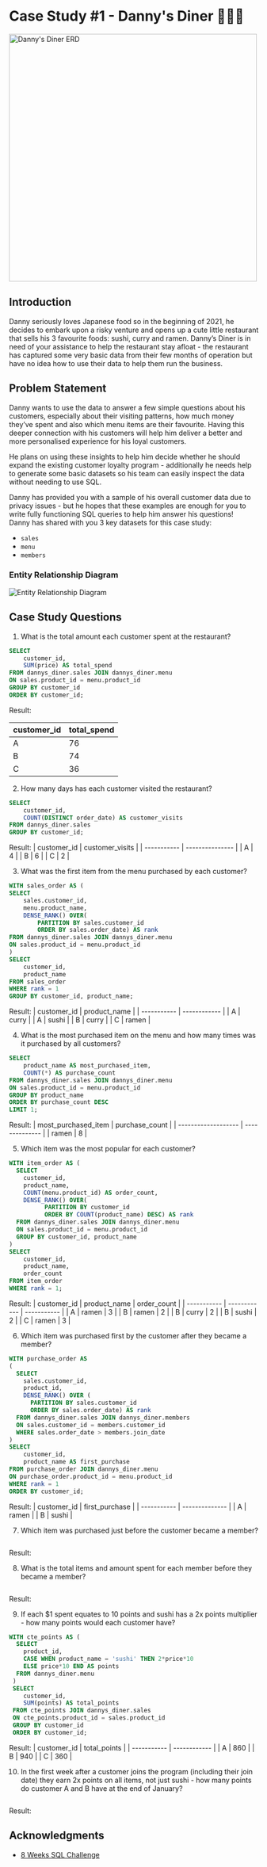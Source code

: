 # Case Study #1 - Danny's Diner 🍣🍲🍜

<img src="https://8weeksqlchallenge.com/images/case-study-designs/1.png" width="500" alt="Danny's Diner ERD">

## Introduction
Danny seriously loves Japanese food so in the beginning of 2021, he decides to embark upon a risky venture and opens up a cute little restaurant that sells his 3 favourite foods: sushi, curry and ramen. Danny’s Diner is in need of your assistance to help the restaurant stay afloat - the restaurant has captured some very basic data from their few months of operation but have no idea how to use their data to help them run the business.

## Problem Statement
Danny wants to use the data to answer a few simple questions about his customers, especially about their visiting patterns, how much money they’ve spent and also which menu items are their favourite. Having this deeper connection with his customers will help him deliver a better and more personalised experience for his loyal customers.    

He plans on using these insights to help him decide whether he should expand the existing customer loyalty program - additionally he needs help to generate some basic datasets so his team can easily inspect the data without needing to use SQL.  

Danny has provided you with a sample of his overall customer data due to privacy issues - but he hopes that these examples are enough for you to write fully functioning SQL queries to help him answer his questions!  
Danny has shared with you 3 key datasets for this case study:
- `sales`
- `menu`
- `members`

### Entity Relationship Diagram
![Entity Relationship Diagram](https://raw.githubusercontent.com/Maitri3880/SQL-Case-Studies/images/erd-diagram.png)

## Case Study Questions

1. What is the total amount each customer spent at the restaurant?
```sql
SELECT 	
    customer_id, 
    SUM(price) AS total_spend
FROM dannys_diner.sales JOIN dannys_diner.menu 
ON sales.product_id = menu.product_id
GROUP BY customer_id
ORDER BY customer_id; 
```
Result:

| customer_id | total_spend |
| ----------- | ----------- |
| A           | 76          |
| B           | 74          |
| C           | 36          |

2. How many days has each customer visited the restaurant?
```sql
SELECT 
    customer_id,
    COUNT(DISTINCT order_date) AS customer_visits
FROM dannys_diner.sales
GROUP BY customer_id;
```
Result:
| customer_id | customer_visits |
| ----------- | --------------- |
| A           | 4               |
| B           | 6               |
| C           | 2               |

3. What was the first item from the menu purchased by each customer?
```sql
WITH sales_order AS (
SELECT 
    sales.customer_id,
    menu.product_name,
    DENSE_RANK() OVER(
    	PARTITION BY sales.customer_id
      	ORDER BY sales.order_date) AS rank
FROM dannys_diner.sales JOIN dannys_diner.menu
ON sales.product_id = menu.product_id
)
SELECT 
    customer_id,
    product_name
FROM sales_order 
WHERE rank = 1
GROUP BY customer_id, product_name;
```
Result:
| customer_id | product_name |
| ----------- | ------------ |
| A           | curry        |
| A           | sushi        |
| B           | curry        |
| C           | ramen        |

4. What is the most purchased item on the menu and how many times was it purchased by all customers?
```sql
SELECT
    product_name AS most_purchased_item,
    COUNT(*) AS purchase_count
FROM dannys_diner.sales JOIN dannys_diner.menu
ON sales.product_id = menu.product_id
GROUP BY product_name
ORDER BY purchase_count DESC
LIMIT 1;
```
Result:
| most_purchased_item | purchase_count |
| ------------------- | -------------- |
| ramen               | 8              |

5. Which item was the most popular for each customer?
```sql
WITH item_order AS (
  SELECT 
  	customer_id,
  	product_name,
  	COUNT(menu.product_id) AS order_count,
  	DENSE_RANK() OVER(
	      PARTITION BY customer_id
	      ORDER BY COUNT(product_name) DESC) AS rank
  FROM dannys_diner.sales JOIN dannys_diner.menu
  ON sales.product_id = menu.product_id
  GROUP BY customer_id, product_name
)
SELECT 
    customer_id,	
    product_name,
    order_count
FROM item_order 
WHERE rank = 1;
```
Result:
| customer_id | product_name | order_count |
| ----------- | ------------ | ----------- |
| A           | ramen        | 3           |
| B           | ramen        | 2           |
| B           | curry        | 2           |
| B           | sushi        | 2           |
| C           | ramen        | 3           |

6. Which item was purchased first by the customer after they became a member?
```sql
WITH purchase_order AS
(
  SELECT 
    sales.customer_id,
    product_id,
    DENSE_RANK() OVER (
      PARTITION BY sales.customer_id
      ORDER BY sales.order_date) AS rank
  FROM dannys_diner.sales JOIN dannys_diner.members
  ON sales.customer_id = members.customer_id
  WHERE sales.order_date > members.join_date
)
SELECT 
    customer_id,
    product_name AS first_purchase
FROM purchase_order JOIN dannys_diner.menu
ON purchase_order.product_id = menu.product_id
WHERE rank = 1
ORDER BY customer_id;
```
Result:
| customer_id | first_purchase |
| ----------- | -------------- |
| A           | ramen          |
| B           | sushi          |

7. Which item was purchased just before the customer became a member?
```sql

```
Result:

8. What is the total items and amount spent for each member before they became a member?
```sql
```
Result:

9. If each $1 spent equates to 10 points and sushi has a 2x points multiplier - how many points would each customer have?
```sql
WITH cte_points AS (
  SELECT 
  	product_id,
  	CASE WHEN product_name = 'sushi' THEN 2*price*10
  	ELSE price*10 END AS points
  FROM dannys_diner.menu
 )
 SELECT 
    customer_id,
    SUM(points) AS total_points
 FROM cte_points JOIN dannys_diner.sales
 ON cte_points.product_id = sales.product_id
 GROUP BY customer_id
 ORDER BY customer_id;
```
Result:
| customer_id | total_points |
| ----------- | ------------ |
| A           | 860          |
| B           | 940          |
| C           | 360          |

10. In the first week after a customer joins the program (including their join date) they earn 2x points on all items, not just sushi - how many points do customer A and B have at the end of January?
```sql
```
Result:

## Acknowledgments
- [8 Weeks SQL Challenge](https://8weeksqlchallenge.com/)

